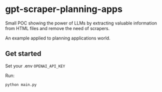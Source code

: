 # gpt-scraper-planning-apps

Small POC showing the power of LLMs by extracting valuable information from HTML files and remove the need of scrapers.

An example applied to planning applications world.

## Get started

Set your .env `OPENAI_API_KEY`

Run:

```
python main.py
```
